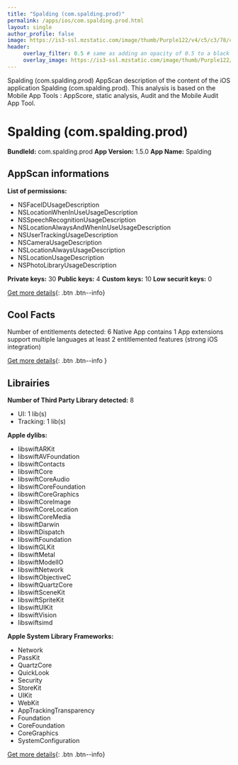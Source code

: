```yaml
---
title: "Spalding (com.spalding.prod)"
permalink: /apps/ios/com.spalding.prod.html
layout: single
author_profile: false
image: https://is3-ssl.mzstatic.com/image/thumb/Purple122/v4/c5/c3/78/c5c37877-5fac-760f-5e82-8c847f1b5435/AppIcon-0-0-1x_U007emarketing-0-0-0-7-0-0-sRGB-0-0-0-GLES2_U002c0-512MB-85-220-0-0.png/512x512bb.jpg
header: 
     overlay_filter: 0.5 # same as adding an opacity of 0.5 to a black background
     overlay_image: https://is3-ssl.mzstatic.com/image/thumb/Purple122/v4/c5/c3/78/c5c37877-5fac-760f-5e82-8c847f1b5435/AppIcon-0-0-1x_U007emarketing-0-0-0-7-0-0-sRGB-0-0-0-GLES2_U002c0-512MB-85-220-0-0.png/512x512bb.jpg
---
```

Spalding (com.spalding.prod) AppScan description of the content of the iOS application Spalding (com.spalding.prod). This analysis is based on the Mobile App Tools : AppScore, static analysis, Audit and the Mobile Audit App Tool.

# Spalding (com.spalding.prod)

**BundleId:** com.spalding.prod
**App Version:** 1.5.0
**App Name:** Spalding


## AppScan informations 

**List of permissions:** 
- NSFaceIDUsageDescription
- NSLocationWhenInUseUsageDescription
- NSSpeechRecognitionUsageDescription
- NSLocationAlwaysAndWhenInUseUsageDescription
- NSUserTrackingUsageDescription
- NSCameraUsageDescription
- NSLocationAlwaysUsageDescription
- NSLocationUsageDescription
- NSPhotoLibraryUsageDescription
  
  
**Private keys:** 30
**Public keys:** 4
**Custom keys:** 10
**Low securit keys:** 0
  
[Get more details](/pricing.html){: .btn .btn--info}

## Cool Facts

Number of entitlements detected: 6
Native App
contains 1 App extensions
support multiple languages
at least 2 entitlemented features (strong iOS integration)
  
[Get more details](/pricing.html){: .btn .btn--info }

## Librairies 
**Number of Third Party Library detected:** 8
- UI: 1 lib(s)
- Tracking: 1 lib(s)


**Apple dylibs:**
- libswiftARKit
- libswiftAVFoundation
- libswiftContacts
- libswiftCore
- libswiftCoreAudio
- libswiftCoreFoundation
- libswiftCoreGraphics
- libswiftCoreImage
- libswiftCoreLocation
- libswiftCoreMedia
- libswiftDarwin
- libswiftDispatch
- libswiftFoundation
- libswiftGLKit
- libswiftMetal
- libswiftModelIO
- libswiftNetwork
- libswiftObjectiveC
- libswiftQuartzCore
- libswiftSceneKit
- libswiftSpriteKit
- libswiftUIKit
- libswiftVision
- libswiftsimd


**Apple System Library Frameworks:**
- Network
- PassKit
- QuartzCore
- QuickLook
- Security
- StoreKit
- UIKit
- WebKit
- AppTrackingTransparency
- Foundation
- CoreFoundation
- CoreGraphics
- SystemConfiguration


  
[Get more details](/pricing.html){: .btn .btn--info}

